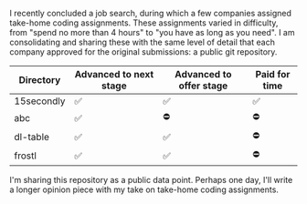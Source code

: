 I recently concluded a job search, during which a few companies assigned take-home coding assignments.
These assignments varied in difficulty, from "spend no more than 4 hours" to "you have as long as you need".
I am consolidating and sharing these with the same level of detail that each company approved for the original submissions: a public git repository.

|Directory |Advanced to next stage|Advanced to offer stage|Paid for time|
|----------|----------------------|-----------------------|-------------|
|15secondly|✅                    |✅                     |✅           |
|abc       |✅                    |⛔️                     |⛔️           |
|dl-table  |✅                    |✅                     |⛔️           |
|frostl    |✅                    |✅                     |⛔️           |

I'm sharing this repository as a public data point.
Perhaps one day, I'll write a longer opinion piece with my take on take-home coding assignments.
